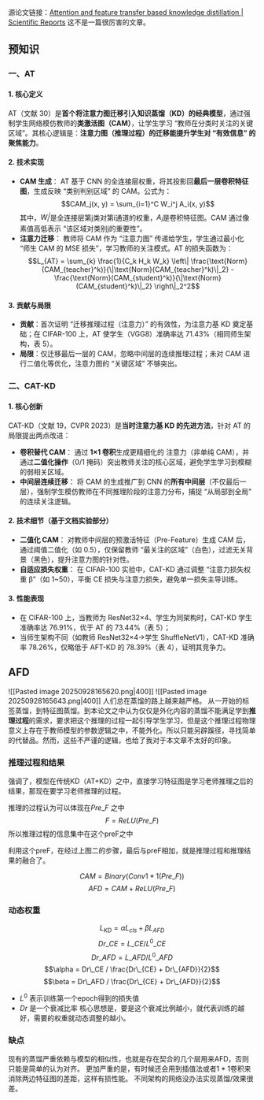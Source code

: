 源论文链接：[Attention and feature transfer based knowledge distillation | Scientific Reports](https://www.nature.com/articles/s41598-023-43986-y)
这不是一篇很厉害的文章。
## 预知识
### 一、AT

#### 1. **核心定义**

AT（文献 30）是**首个将注意力图迁移引入知识蒸馏（KD）的经典模型**，通过强制学生网络模仿教师的**类激活图（CAM）**，让学生学习 “教师在分类时关注的关键区域”。其核心逻辑是：**注意力图（推理过程）的迁移能提升学生对 “有效信息” 的聚焦能力**。

#### 2. **技术实现**
- **CAM 生成**：
    AT 基于 CNN 的全连接层权重，将其投影回**最后一层卷积特征图**，生成反映 “类别判别区域” 的 CAM。公式为：$$CAM_j(x, y) = \sum_{i=1}^C W_i^j A_i(x, y)$$
    其中，$W_i^j$是全连接层第j类对第i通道的权重，$A_i$是卷积特征图。CAM 通过像素值高低表示 “该区域对类别j的重要性”。
- **注意力迁移**：
    教师将 CAM 作为 “注意力图” 传递给学生，学生通过最小化 “师生 CAM 的 MSE 损失”，学习教师的关注模式。AT 的损失函数为：$$L_{AT} = \sum_{k} \frac{1}{C_k H_k W_k} \left\| \frac{\text{Norm}(CAM_{teacher}^k)}{\|\text{Norm}(CAM_{teacher}^k)\|_2} - \frac{\text{Norm}(CAM_{student}^k)}{\|\text{Norm}(CAM_{student}^k)\|_2} \right\|_2^2$$
#### 3. **贡献与局限**

- **贡献**：首次证明 “迁移推理过程（注意力）” 的有效性，为注意力基 KD 奠定基础；在 CIFAR-100 上，AT 使学生（VGG8）准确率达 71.43%（相同师生架构，表 5）。
- **局限**：仅迁移最后一层的 CAM，忽略中间层的连续推理过程；未对 CAM 进行二值化等优化，注意力图的 “关键区域” 不够突出。

### 二、CAT-KD

#### 1. **核心创新**
CAT-KD（文献 19，CVPR 2023）是**当时注意力基 KD 的先进方法**，针对 AT 的局限提出两点改进：
- **卷积替代 CAM**：
    通过 **1×1 卷积**生成更精细化的 注意力（非单纯 CAM），并通过**二值化操作**（0/1 掩码）突出教师关注的核心区域，避免学生学习到模糊的弱相关区域。
- **中间层连续迁移**：
    将 CAM 的生成推广到 CNN 的**所有中间层**（不仅最后一层），强制学生模仿教师在不同推理阶段的注意力分布，捕捉 “从局部到全局” 的连续关注逻辑。

#### 2. **技术细节（基于文档实验部分）**
- **二值化 CAM**：
    对教师中间层的预激活特征（Pre-Feature）生成 CAM 后，通过阈值二值化（如 0.5），仅保留教师 “最关注的区域”（白色），过滤无关背景（黑色），提升注意力图的针对性。
- **自适应损失权重**：
    在 CIFAR-100 实验中，CAT-KD 通过调整 “注意力损失权重 β”（如 1~50），平衡 CE 损失与注意力损失，避免单一损失主导训练。

#### 3. **性能表现**
- 在 CIFAR-100 上，当教师为 ResNet32×4、学生为同架构时，CAT-KD 学生准确率达 76.91%，优于 AT 的 73.44%（表 5）；
- 当师生架构不同（如教师 ResNet32×4→学生 ShuffleNetV1），CAT-KD 准确率 78.26%，仅略低于 AFT-KD 的 78.39%（表 4），证明其竞争力。

## AFD
![[Pasted image 20250928165620.png|400]]
![[Pasted image 20250928165643.png|400]]
人们总在蒸馏的路上越来越严格。
从一开始的标签蒸馏，到特征图蒸馏。到本论文之中认为仅仅是外化内容的蒸馏不能满足学到**推理过程**的需求，要求把这个推理的过程一起引导学生学习，但是这个推理过程物理意义上存在于教师模型的参数逻辑之中，不能外化。所以只能另辟蹊径，寻找简单的代替品。然而，这些不严谨的逻辑，也给了我对于本文章不太好的印象。

### 推理过程和结果

强调了，模型在传统KD（AT+KD）之中，直接学习特征图是学习老师推理之后的结果，那现在要学习老师推理的过程。

推理的过程认为可以体现在$Pre\_F$ 之中
$$F = ReLU(Pre\_F)$$
所以推理过程的信息集中在这个preF之中

利用这个preF，在经过上图二的步骤，最后与preF相加，就是推理过程和推理结果的融合了。

$$CAM = Binary(Conv1*1(Pre\_F))$$
$$AFD = CAM + ReLU(Pre\_F) $$
### 动态权重

$$L_{KD} = \alpha L_{cls} + \beta L_{AFD}$$
$$Dr\_{CE} = L\_CE / L^{0}\_CE$$
$$Dr\_AFD = L\_{AFD} / L^0\_AFD$$
$$\alpha = Dr\_CE / \frac{Dr\_{CE} + Dr\_{AFD}}{2}$$
$$\beta = Dr\_AFD / \frac{Dr\_{CE} + Dr\_{AFD}}{2}$$
- $L^0$ 表示训练第一个epoch得到的损失值
- $Dr$ 是一个衰减比率
核心思想是，要是这个衰减比例越小，就代表训练的越好，需要的权重就动态调整的越小。

### 缺点
现有的蒸馏严重依赖与模型的相似性，也就是存在契合的几个层用来AFD，否则只能是简单的认为对齐。
更加严重的是，有时候还会用到插值法或者1 * 1卷积来消除两边特征图的差距，这样有损性能。
不同架构的网络没办法实现蒸馏/效果很差。
